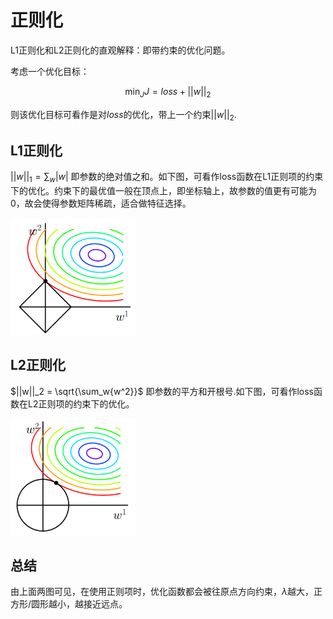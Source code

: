 # 正则化
L1正则化和L2正则化的直观解释：即带约束的优化问题。

考虑一个优化目标：
    
$$\min_J J = loss + ||w||_2$$

则该优化目标可看作是对$loss$的优化，带上一个约束$||w||_2$.

## L1正则化
$||w||_1 = \sum_w{|w|}$ 即参数的绝对值之和。如下图，可看作loss函数在L1正则项的约束下的优化。约束下的最优值一般在顶点上，即坐标轴上，故参数的值更有可能为0，故会使得参数矩阵稀疏，适合做特征选择。

<img src="./resources/L1reg.jpg" width=200>

## L2正则化
$||w||_2 = \sqrt{\sum_w{w^2}}$ 即参数的平方和开根号.如下图，可看作loss函数在L2正则项的约束下的优化。

<img src="./resources/L2reg.jpg" width=200>

## 总结
由上面两图可见，在使用正则项时，优化函数都会被往原点方向约束，$\lambda$越大，正方形/圆形越小，越接近远点。
